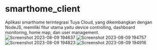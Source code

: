 # smarthome_client
Aplikasi smarthome terintegrasi Tuya Cloud, yang dikembangkan dengan NodeJS, memiliki fitur utama yaitu device controlling, dashboard monitoring, home map, dan  user management.
![Screenshot 2023-08-09 194637](https://github.com/FaniAnggita/smarthome_client/assets/100434083/fb425339-fa0f-41ee-932b-ad1c796bb185)
![Screenshot 2023-08-09 194757](https://github.com/FaniAnggita/smarthome_client/assets/100434083/06f3247a-928d-436d-86eb-de281431da3c)
![Screenshot 2023-08-09 194823](https://github.com/FaniAnggita/smarthome_client/assets/100434083/67c37060-980e-4e12-96ed-f218a97163c3)
![Screenshot 2023-08-09 194916](https://github.com/FaniAnggita/smarthome_client/assets/100434083/47bdf471-74b4-4a74-8b33-6f42172aa720)
